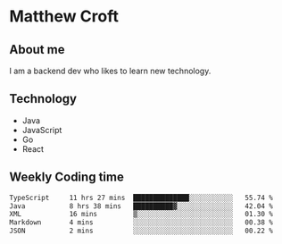 # Matthew Croft

## About me
I am a backend dev who likes to learn new technology. 

## Technology
- Java
- JavaScript
- Go
- React

## Weekly Coding time
<!--START_SECTION:waka-->

```txt
TypeScript     11 hrs 27 mins  ██████████████░░░░░░░░░░░   55.74 %
Java           8 hrs 38 mins   ██████████▓░░░░░░░░░░░░░░   42.04 %
XML            16 mins         ▒░░░░░░░░░░░░░░░░░░░░░░░░   01.30 %
Markdown       4 mins          ░░░░░░░░░░░░░░░░░░░░░░░░░   00.38 %
JSON           2 mins          ░░░░░░░░░░░░░░░░░░░░░░░░░   00.22 %
```

<!--END_SECTION:waka-->
